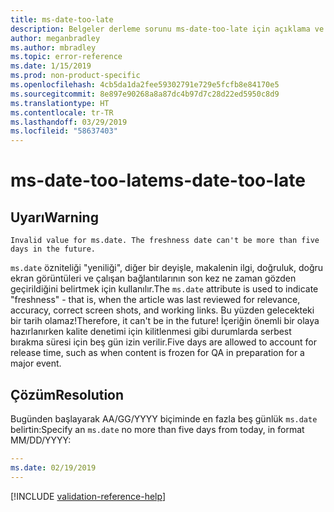 ```yaml
---
title: ms-date-too-late
description: Belgeler derleme sorunu ms-date-too-late için açıklama ve çözüm
author: meganbradley
ms.author: mbradley
ms.topic: error-reference
ms.date: 1/15/2019
ms.prod: non-product-specific
ms.openlocfilehash: 4cb5da1da2fee59302791e729e5fcfb8e84170e5
ms.sourcegitcommit: 8e897e90268a8a87dc4b97d7c28d22ed5950c8d9
ms.translationtype: HT
ms.contentlocale: tr-TR
ms.lasthandoff: 03/29/2019
ms.locfileid: "58637403"
---
```

# <a name="ms-date-too-late"></a><span data-ttu-id="a8416-103">ms-date-too-late</span><span class="sxs-lookup"><span data-stu-id="a8416-103">ms-date-too-late</span></span>

## <a name="warning"></a><span data-ttu-id="a8416-104">Uyarı</span><span class="sxs-lookup"><span data-stu-id="a8416-104">Warning</span></span>

`Invalid value for ms.date. The freshness date can't be more than five days in the future.`

<span data-ttu-id="a8416-105">`ms.date` özniteliği "yeniliği", diğer bir deyişle, makalenin ilgi, doğruluk, doğru ekran görüntüleri ve çalışan bağlantılarının son kez ne zaman gözden geçirildiğini belirtmek için kullanılır.</span><span class="sxs-lookup"><span data-stu-id="a8416-105">The `ms.date` attribute is used to indicate "freshness" - that is, when the article was last reviewed for relevance, accuracy, correct screen shots, and working links.</span></span> <span data-ttu-id="a8416-106">Bu yüzden gelecekteki bir tarih olamaz!</span><span class="sxs-lookup"><span data-stu-id="a8416-106">Therefore, it can't be in the future!</span></span> <span data-ttu-id="a8416-107">İçeriğin önemli bir olaya hazırlanırken kalite denetimi için kilitlenmesi gibi durumlarda serbest bırakma süresi için beş gün izin verilir.</span><span class="sxs-lookup"><span data-stu-id="a8416-107">Five days are allowed to account for release time, such as when content is frozen for QA in preparation for a major event.</span></span>

## <a name="resolution"></a><span data-ttu-id="a8416-108">Çözüm</span><span class="sxs-lookup"><span data-stu-id="a8416-108">Resolution</span></span>

<span data-ttu-id="a8416-109">Bugünden başlayarak AA/GG/YYYY biçiminde en fazla beş günlük `ms.date` belirtin:</span><span class="sxs-lookup"><span data-stu-id="a8416-109">Specify an `ms.date` no more than five days from today, in format MM/DD/YYYY:</span></span>

```yml
---
ms.date: 02/19/2019
---
```

<!--make sure to add this file to your includes folder and verify the path-->
[!INCLUDE [validation-reference-help](includes/validation-reference-help.md)]
